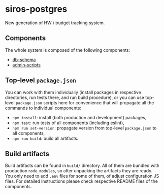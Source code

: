 # siros-postgres

New generation of HW / budget tracking system.

## Components

The whole system is composed of the following components:
* [db-schema](db-schema/README.md)
* [admin-scripts](admin-scripts/README.md)

## Top-level `package.json`

You can work with them individually (install packages in respective directories,
run tests there, and run build procedure), or you can use top-level `package.json`
scripts here for convenience that will propagate all the commands to individual
components:
* `npm install`: install (both production and development) packages,
* `npm test`: run tests of all components (including eslint),
* `npm run set-version`: propagate version from top-level `package.json` to all components,
* `npm run build`: build all artifacts.

## Build artifacts

Build artifacts can be found in `build/` directory. All of them are bundled with
production `node_modules`, so after unpacking the artifacts they are ready.
You only need to add `.env` files for some of them, of adjust configuration JS files.
For detailed instructions please check respective README files of the components.
